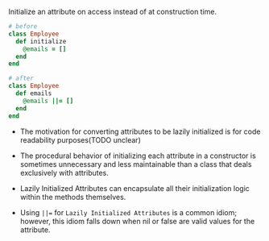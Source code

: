 Initialize an attribute on access instead of at construction time.

```ruby
# before
class Employee
  def initialize
    @emails = []
  end
end

# after
class Employee
  def emails
    @emails ||= []
  end
end
```

+ The motivation for converting attributes to be lazily initialized is for code readability purposes(TODO unclear)

+ The procedural behavior of initializing each attribute in a constructor is sometimes unnecessary and less maintainable than a class that deals exclusively with attributes.

+ Lazily Initialized Attributes can encapsulate all their initialization logic within the methods themselves.

+ Using `||=` for `Lazily Initialized Attributes` is a common idiom; however, this idiom falls down when nil or false are valid values for the attribute.


